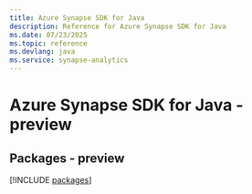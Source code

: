 ```yaml
---
title: Azure Synapse SDK for Java
description: Reference for Azure Synapse SDK for Java
ms.date: 07/23/2025
ms.topic: reference
ms.devlang: java
ms.service: synapse-analytics
---
```

# Azure Synapse SDK for Java - preview
## Packages - preview
[!INCLUDE [packages](synapse-index.md)]
